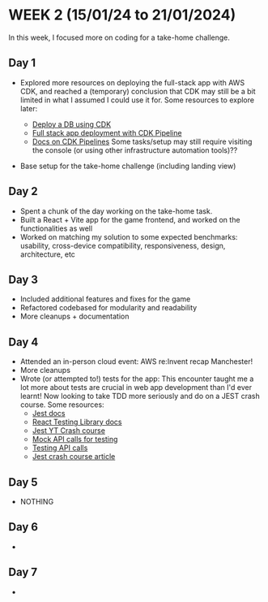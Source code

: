# WEEK 2 (15/01/24 to 21/01/2024)
In this week, I focused more on coding for a take-home challenge.

## Day 1
- Explored more resources on deploying the full-stack app with AWS CDK, and reached a (temporary) conclusion that CDK may  still be a bit limited in what I assumed I could use it for. Some resources to explore later:
  - [Deploy a DB using CDK](https://levelup.gitconnected.com/learn-how-to-create-an-rds-instance-using-aws-cdk-typescript-a688d9f13cba)
  - [Full stack app deployment with CDK Pipeline](https://subaud.io/blog/creating-a-full-stack-app-with-cdk-pipeline)
  - [Docs on CDK Pipelines](https://docs.aws.amazon.com/cdk/v2/guide/cdk_pipeline.html)
  Some tasks/setup may still require visiting the console (or using other infrastructure automation tools)??

- Base setup for the take-home challenge (including landing view)

## Day 2
- Spent a chunk of the day working on the take-home task.
- Built a React + Vite app for the game frontend, and worked on the functionalities as well
- Worked on matching my solution to some expected benchmarks: usability, cross-device compatibility, responsiveness, design, architecture, etc

## Day 3
- Included additional features and fixes for the game
- Refactored codebased for modularity and readability
- More cleanups + documentation

## Day 4
- Attended an in-person cloud event: AWS re:Invent recap Manchester!
- More cleanups
- Wrote (or attempted to!) tests for the app: This encounter taught me a lot more about tests are crucial in web app development than I'd ever learnt! Now looking to take TDD more seriously and do on a JEST crash course. Some resources:
  - [Jest docs](https://jestjs.io/docs/getting-started)
  - [React Testing Library docs](https://testing-library.com/docs/)
  - [Jest YT Crash course](https://www.youtube.com/watch?v=IPiUDhwnZxA)
  - [Mock API calls for testing](https://dev.to/zaklaughton/the-only-3-steps-you-need-to-mock-an-api-call-in-jest-39mb)
  - [Testing API calls](https://www.taniarascia.com/how-to-test-useeffect-api-call/)
  - [Jest crash course article](https://dev.to/obednuertey1/jest-testing-for-react-crash-course-906)

## Day 5
- NOTHING

## Day 6
- 

## Day 7
- 